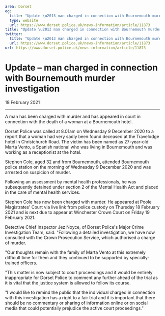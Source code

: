 ```yaml
area: Dorset
og:
  title: "Update \u2013 man charged in connection with Bournemouth murder investigation"
  type: website
  url: https://www.dorset.police.uk/news-information/article/11873
title: "Update \u2013 man charged in connection with Bournemouth murder investigation |"
twitter:
  title: "Update \u2013 man charged in connection with Bournemouth murder investigation"
  url: https://www.dorset.police.uk/news-information/article/11873
url: https://www.dorset.police.uk/news-information/article/11873
```

# Update – man charged in connection with Bournemouth murder investigation

18 February 2021

* * *

A man has been charged with murder and has appeared in court in connection with the death of a woman at a Bournemouth hotel.

Dorset Police was called at 8.01am on Wednesday 9 December 2020 to a report that a woman had very sadly been found deceased at the Travelodge hotel in Christchurch Road. The victim has been named as 27-year-old Marta Vento, a Spanish national who was living in Bournemouth and was working as a receptionist at the hotel.

Stephen Cole, aged 32 and from Bournemouth, attended Bournemouth police station on the morning of Wednesday 9 December 2020 and was arrested on suspicion of murder.

Following an assessment by mental health professionals, he was subsequently detained under section 2 of the Mental Health Act and placed in the care of mental health services.

Stephen Cole has now been charged with murder. He appeared at Poole Magistrates' Court via live link from police custody on Thursday 18 February 2021 and is next due to appear at Winchester Crown Court on Friday 19 February 2021.

Detective Chief Inspector Jez Noyce, of Dorset Police's Major Crime Investigation Team, said: "Following a detailed investigation, we have now consulted with the Crown Prosecution Service, which authorised a charge of murder.

"Our thoughts remain with the family of Marta Vento at this extremely difficult time for them and they continued to be supported by specially-trained officers.

"This matter is now subject to court proceedings and it would be entirely inappropriate for Dorset Police to comment any further ahead of the trial as it is vital that the justice system is allowed to follow its course.

"I would like to remind the public that the individual charged in connection with this investigation has a right to a fair trial and it is important that there should be no commentary or sharing of information online or on social media that could potentially prejudice the active court proceedings."
